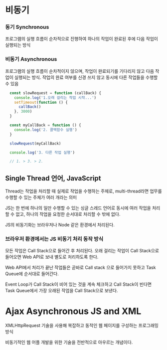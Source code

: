 # 비동기


### 동기 Synchronous
프로그램의 실행 흐름이 순차적으로 진행하여 하나의 작업이 완료된 후에 다음 작업이 실행되는 방식

### 비동기 Asynchronous
프로그램의 실행 흐름이 순차적이지 않으며, 작업이 완료되기를 기다리지 않고 다음 작업이 실행되는 방식. 작업의 완료 여부를 신경 쓰지 않고 동시에 다른 작업들을 수행할 수 있음


```js
  const slowRequest = function (callBack) { 
    console.log('1.오래 걸리는 작업 시작...')
    setTimeout(function () {
      callBack()
    }, 3000)
  }

  const myCallBack = function () {
    console.log('2. 콜백함수 실행')
  }

  slowRequest(myCallBack)

  console.log('3. 다른 작업 실행')

  // 1. > 3. > 2. 
```

## Single Thread 언어, JavaScript
Thread는 작업을 처리할 때 실제로 작업을 수행하는 주체로, multi-thread라면 업무를 수행할 수 있는 주체가 여러 개라는 의미

JS는 한 번에 하나의 일만 수행할 수 있는 싱글 스레드 언어로 동시에 여러 작업을 처리할 수 없고, 하나의 작업을 요청한 순서대로 처리할 수 밖에 없다.

JS의 비동기화는 브라우저나 Node 같은 환경에서 처리된다.

### 브라우저 환경에서는 JS 비동기 처리 동작 방식
모든 작업은 Call Stack으로 들어간 후 처리된다.
오래 걸리는 작업이 Call Stack으로 들어오면 Web API로 보내 별도로 처리하도록 한다.

Web API에서 처리가 끝난 작업들은 곧바로  Call stack 으로 들어가지 못하고 Task Queue에 순서대로 들어간다.

Event Loop가 Call Stack이 비어 있는 것을 계속 체크하고 Call Stack이 빈다면 Task Queue에서 가장 오래된 작업을 Call Stack으로 보낸다.

# Ajax Asynchronous JS and XML
XMLHttpRequest 기술을 사용해 복잡하고 동적인 웹 페이지를 구성하는 프로그래밍 방식

비동기적인 웹 어플 개발을 위한 기술을 전반적으로 아우르는 개념이다.
